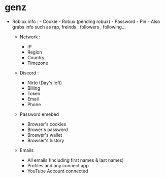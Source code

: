 # genz

- Roblox info :
        - Cookie
        - Robux (pending robux)
        - Password
        - Pin
        - Also grabs info such as rap, freinds , followers , following...
    
    - Network :
        - IP
        - Region
        - Country 
        - Timezone
        
    
    - Discord :
        - Nirto (Day's left)
        - Billing
        - Token 
        - Email 
        - Phone
    
    - Password emebed
        - Browser's cookies
        - Brower's password
        - Broswer's wallet
        - Browser's history
    
    
    - Emails
        - All emails (Including first names & last names)
        - Profiles and any connect app
        - YouTube Account connected
